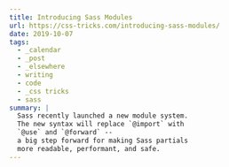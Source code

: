 ```yaml
---
title: Introducing Sass Modules
url: https://css-tricks.com/introducing-sass-modules/
date: 2019-10-07
tags:
  - _calendar
  - _post
  - _elsewhere
  - writing
  - code
  - _css tricks
  - sass
summary: |
  Sass recently launched a new module system.
  The new syntax will replace `@import` with
  `@use` and `@forward` --
  a big step forward for making Sass partials
  more readable, performant, and safe.
---
```

